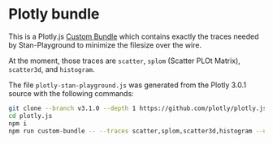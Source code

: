 # Plotly bundle

This is a Plotly.js [Custom Bundle](https://github.com/plotly/plotly.js/blob/master/CUSTOM_BUNDLE.md)
which contains exactly the traces needed by Stan-Playground to minimize the filesize over the
wire.

At the moment, those traces are `scatter`, `splom` (Scatter PLOt Matrix), `scatter3d`, and `histogram`.

The file `plotly-stan-playground.js` was generated from the Plotly 3.0.1 source with the following commands:

```sh
git clone --branch v3.1.0 --depth 1 https://github.com/plotly/plotly.js.git
cd plotly.js
npm i
npm run custom-bundle -- --traces scatter,splom,scatter3d,histogram --unminified --out stan-playground
```
